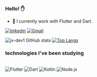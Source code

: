 ### Hello! ✋ 

- 🔭 I currently work with Flutter and Dart.


[![linkedin](https://img.shields.io/badge/LinkedIn-0077B5?style=for-the-badge&logo=linkedin&logoColor=white)](https://www.linkedin.com/in/jo%C3%A3o-vitor-macedo-644bb21b8/)
[![Gmail](https://img.shields.io/badge/Gmail-D14836?style=for-the-badge&logo=gmail&logoColor=white)](https://mail.google.com/mail/u/0/#inbox)

![jv-dev1 GitHub stats](https://github-readme-stats.vercel.app/api?username=jv-dev1&show_icons=true&theme=tokyonight)  [![Top Langs](https://github-readme-stats.vercel.app/api/top-langs/?username=jv-dev1&layout=compact&theme=tokyonight)](https://github.com/jv-dev1/github-readme-stats)


### technologies I've been studying
<div style="display: inline_block"><br/>
  <img align "center" alt= "Flutter" src="https://img.shields.io/badge/Flutter-02569B?style=for-the-badge&logo=flutter&logoColor=white" />
  <img align "center" alt= "Dart" src="https://img.shields.io/badge/Dart-0175C2?style=for-the-badge&logo=dart&logoColor=white" />
  <img align "center" alt= "Kotlin" src="https://img.shields.io/badge/Kotlin-0095D5?&style=for-the-badge&logo=kotlin&logoColor=white" />
  <img align "center" alt= "Node.js" src="https://img.shields.io/badge/Node.js-43853D?style=for-the-badge&logo=node.js&logoColor=white" />
  </div>

 






  


